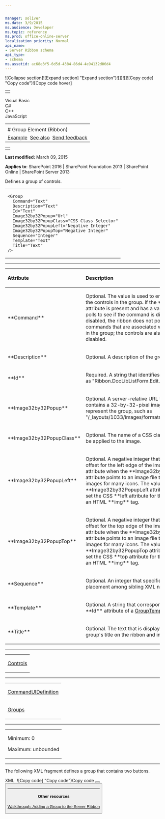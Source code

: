 ```yaml
---


manager: soliver
ms.date: 3/9/2015
ms.audience: Developer
ms.topic: reference
ms.prod: office-online-server
localization_priority: Normal
api_name:
- Server Ribbon schema
api_type:
- schema
ms.assetid: ac68e3f5-6d5d-4384-86d4-4e94132d06d4
---
```


![Collapse
section]![Expand
section] "Expand section")![]()![])![]![]()![Copy
code] "Copy code")![Copy code
hover]
<table>
<tbody>
<tr class="odd">
<td align="left"></td>
</tr>
</tbody>
</table>

Visual Basic  
C\#  
C++  
JavaScript  

<table>
<tbody>
<tr class="odd">
<td align="left"><span id="runningHeaderText"></span></td>
</tr>
<tr class="even">
<td align="left"># Group Element (Ribbon)</td>
</tr>
<tr class="odd">
<td align="left"><a href="#exampleToggle">Example</a>  <a href="#seeAlsoToggle">See also</a>  <span id="headfeedbackarea" class="feedbackhead"><a href="javascript:SubmitFeedback(&#39;docthis@Microsoft.com&#39;,&#39;&#39;,&#39;&#39;,&#39;&#39;,&#39;1.0.18082.1225&#39;,&#39;%0\dThank%20you%20for%20your%20feedback.%20The%20developer%20writing%20teams%20use%20your%20feedback%20to%20improve%20documentation.%20While%20we%20are%20reviewing%20your%20feedback,%20we%20may%20send%20you%20e-mail%20to%20ask%20for%20clarification%20or%20feedback%20on%20a%20solution.%20We%20do%20not%20use%20your%20e-mail%20address%20for%20any%20other%20purpose%20and%20we%20delete%20it%20after%20we%20finish%20our%20review.%0\AFor%20further%20information%20about%20the%20privacy%20policies%20of%20Microsoft,%20please%20see%20http://privacy.microsoft.com/en-us/default.aspx.%0\A%0\d&#39;,&#39;Customer%20feedback&#39;);">Send feedback</a></span></td>
</tr>
</tbody>
</table>

<table>
<colgroup>
<col width="100%" />
</colgroup>
<tbody>
<tr class="odd">
<td align="left"></td>
</tr>
</tbody>
</table>

**Last modified:** March 09, 2015

**Applies to**: SharePoint 2016 | SharePoint Foundation 2013 |
SharePoint Online | SharePoint Server 2013

Defines a group of controls.

<span codelanguage="other"></span>
<table>
<colgroup>
<col width="100%" />
</colgroup>
<tbody>
<tr class="odd">
<td align="left"><pre><code>&lt;Group
  Command=&quot;Text&quot;
  Description=&quot;Text&quot;
  Id=&quot;Text&quot;
  Image32by32Popup=&quot;Url&quot;
  Image32by32PopupClass=&quot;CSS Class Selector&quot;
  Image32by32PopupLeft=&quot;Negative Integer&quot;
  Image32by32PopupTop=&quot;Negative Integer&quot;
  Sequence=&quot;Integer&quot;
  Template=&quot;Text&quot;
  Title=&quot;Text&quot;
/&gt;</code></pre></td>
</tr>
</tbody>
</table>


-----------------------------------------------------------------------------------------------------------------------------------------------------------------------------------------------

<table>
<colgroup>
<col width="50%" />
<col width="50%" />
</colgroup>
<thead>
<tr class="header">
<th align="left"><p>Attribute</p></th>
<th align="left"><p>Description</p></th>
</tr>
</thead>
<tbody>
<tr class="odd">
<td align="left"><p>**Command**</p></td>
<td align="left"><p>Optional. The value is used to enable or disable the controls in the group. If the **Command** attribute is present and has a value, the ribbon polls to see if the command is disabled. If it is disabled, the ribbon does not poll for any commands that are associated with the controls in the group; the controls are also effectively disabled.</p></td>
</tr>
<tr class="even">
<td align="left"><p>**Description**</p></td>
<td align="left"><p>Optional. A description of the group.</p></td>
</tr>
<tr class="odd">
<td align="left"><p>**Id**</p></td>
<td align="left"><p>Required. A string that identifies the group, such as &quot;Ribbon.DocLibListForm.Edit.Clipboard&quot;.</p></td>
</tr>
<tr class="even">
<td align="left"><p>**Image32by32Popup**</p></td>
<td align="left"><p>Optional. A server-relative URL to a file that contains a 32-by-32-pixel image to be used to represent the group, such as &quot;/_layouts/1033/images/formatmap32x32.png&quot;.</p></td>
</tr>
<tr class="odd">
<td align="left"><p>**Image32by32PopupClass**</p></td>
<td align="left"><p>Optional. The name of a CSS class selector to be applied to the image.</p></td>
</tr>
<tr class="even">
<td align="left"><p>**Image32by32PopupLeft**</p></td>
<td align="left"><p>Optional. A negative integer that represents an offset for the left edge of the image. Use this attribute when the **Image32by32Popup</span> attribute points to an image file that contains images for many icons. The value of the **Image32by32PopupLeft</span> attribute is used to set the CSS **left</span> attribute for the inline style of an HTML **img** tag.</p></td>
</tr>
<tr class="odd">
<td align="left"><p>**Image32by32PopupTop**</p></td>
<td align="left"><p>Optional. A negative integer that represents an offset for the top edge of the image. Use this attribute when the **Image32by32Popup</span> attribute points to an image file that contains images for many icons. The value of the **Image32by32PopupTop</span> attribute is used to set the CSS **top</span> attribute for the inline style of an HTML **img** tag.</p></td>
</tr>
<tr class="even">
<td align="left"><p>**Sequence**</p></td>
<td align="left"><p>Optional. An integer that specifies the order of placement among sibling XML nodes.</p></td>
</tr>
<tr class="odd">
<td align="left"><p>**Template**</p></td>
<td align="left"><p>Optional. A string that corresponds to the **Id** attribute of a <a href="grouptemplate-element.md">GroupTemplate</a> element.</p></td>
</tr>
<tr class="even">
<td align="left"><p>**Title**</p></td>
<td align="left"><p>Optional. The text that is displayed as the group's title on the ribbon and in the tooltip.</p></td>
</tr>
</tbody>
</table>


---------------------------------------------------------------------------------------------------------------------------------------------------------------------------------------------------

<table>
<colgroup>
<col width="100%" />
</colgroup>
<tbody>
<tr class="odd">
<td align="left"><p><a href="controls-element-group.md">Controls</a></p></td>
</tr>
</tbody>
</table>


----------------------------------------------------------------------------------------------------------------------------------------------------------------------------------------------------

<table>
<colgroup>
<col width="100%" />
</colgroup>
<tbody>
<tr class="odd">
<td align="left"><p><a href="commanduidefinition-element.md">CommandUIDefinition</a></p></td>
</tr>
<tr class="even">
<td align="left"><p><a href="groups-element.md">Groups</a></p></td>
</tr>
</tbody>
</table>


------------------------------------------------------------------------------------------------------------------------------------------------------------------------------------------------

<table>
<colgroup>
<col width="100%" />
</colgroup>
<tbody>
<tr class="odd">
<td align="left"><p>Minimum: 0</p>
<p>Maximum: unbounded</p></td>
</tr>
</tbody>
</table>


------------------------------------------------------------------------------------------------------------------------------------------------------------------------------------------

The following XML fragment defines a group that contains two buttons.

<span codelanguage="xmlLang"></span>
XML 
<span class="copyCode" onclick="CopyCode(this)"
onkeypress="CopyCode_CheckKey(this, event)"
onmouseover="ChangeCopyCodeIcon(this)"
onmouseout="ChangeCopyCodeIcon(this)" tabindex="0">![Copy
code] "Copy code")Copy code</span>
    <Group
      Id="Ribbon.WikiPageTab.CustomGroup"
      Sequence="55"
      Description="Custom Group"
      Title="Custom"
      Command="EnableCustomGroup"
      Template="Ribbon.Templates.Flexible2">
      <Controls Id="Ribbon.WikiPageTab.CustomGroup.Controls">
        <Button
          Id="Ribbon.WikiPageTab.CustomGroup.CustomGroupHello"
          Command="CustomGroupHelloWorld"
          Image16by16="/_layouts/images/FILMSTRP.GIF"
          Image32by32="/_layouts/images/PPEOPLE.GIF"
          LabelText="Hello, World"
          TemplateAlias="o2"
          Sequence="15" />
        <Button
          Id="Ribbon.WikiPageTab.CustomGroup.CustomGroupGoodbye"
          Command="CustomGroupGoodbyeWorld"
          Image16by16="/_layouts/images/FILMSTRP.GIF"
          Image32by32="/_layouts/images/PPEOPLE.GIF"
          LabelText="Good-bye, World"
          TemplateAlias="o2"
          Sequence="18" />
      </Controls>
    </Group>


-------------------------------------------------------------------------------------------------------------------------------------------------------------------------------------------

#### Other resources

[Walkthrough: Adding a Group to the Server
Ribbon](http://msdn.microsoft.com/library/0696705f-e805-49e7-90c5-0e9e5f894d6a(Office.15).aspx)








